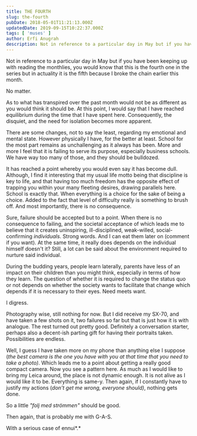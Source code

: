 ```yaml
---
title: THE FOURTH
slug: the-fourth
pubDate: 2018-05-01T11:21:13.000Z
updatedDate: 2019-09-15T10:22:37.000Z
tags: [ 'muses' ]
author: Erfi Anugrah
description: Not in reference to a particular day in May but if you have been keeping up with reading the monthlies, you would know that this is the fourth one in the series but in actuality it is the fifth because I broke the chain earlier this month.
---
```


Not in reference to a particular day in May but if you have been keeping up with reading the monthlies, you would know that this is the fourth one in the series but in actuality it is the fifth because I broke the chain earlier this month.

No matter.

As to what has transpired over the past month would not be as different as you would think it should be. At this point, I would say that I have reached equilibrium during the time that I have spent here. Consequently, the disquiet, and the need for isolation becomes more apparent.

There are some changes, not to say the least, regarding my emotional and mental state. However physically I have, for the better at least. School for the most part remains as unchallenging as it always has been. More and more I feel that it is failing to serve its purpose, especially business schools. We have way too many of those, and they should be bulldozed.

It has reached a point whereby you would even say it has become dull. Although, I find it interesting that my usual life motto being that discipline is key to life, and that having too much freedom has the opposite effect of trapping you within your many fleeting desires, drawing parallels here. School is exactly that. When everything is a choice for the sake of being a choice. Added to the fact that level of difficulty really is something to brush off. And most importantly, there is no consequence.

Sure, failure should be accepted but to a point. When there is no consequence to failing, and the societal acceptance of which leads me to believe that it creates uninspiring, ill-disciplined, weak-willed, social-confirming *individuals*. Strong words. And I can eat them later on (comment if you want). At the same time, it really does depends on the individual himself doesn't it? Still, a lot can be said about the environment required to nurture said individual.

During the budding years, people learn laterally, parents have less of an impact on their children than you might think, especially in terms of how they learn. The question of whether it is required to change the status quo or not depends on whether the society wants to facilitate that change which depends if it is necessary to their eyes. Need meets want.

I digress.

Photography wise, still nothing for now. But I did receive my SX-70, and have taken a few shots on it, two failures so far but that is just how it is with analogue. The rest turned out pretty good. Definitely a conversation starter, perhaps also a decent-ish parting gift for having their portraits taken. Possibilities are endless.

Well, I guess I have taken more on my phone than anything else I suppose (*the best camera is the one you have with you at that time that you need to take a photo)*. Which leads me to a point about getting a really good compact camera. Now you see a pattern here. As much as I would like to bring my Leica around, the place is not dynamic enough. It is not alive as I would like it to be. Everything is same-y. Then again, if I constantly have to justify my actions (*don't get me wrong, everyone should)*, nothing gets done.

So a little *"folj med strömmen"* should be good.

Then again, that is probably me with G-A-S.

With a serious case of ennui*.*
